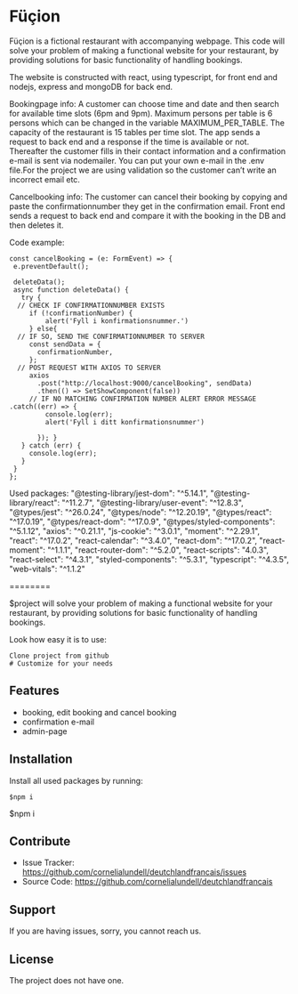# Füçion

Füçion is a fictional restaurant with accompanying webpage. This code will solve your problem of making a functional website for your restaurant, by providing solutions for basic functionality of handling bookings.

The website is constructed with react, using typescript, for front end and nodejs, express and mongoDB for back end. 

Bookingpage info:
A customer can choose time and date and then search for available time slots (6pm and 9pm). Maximum persons per table is 6 persons which can be changed in the variable MAXIMUM_PER_TABLE. The capacity of the restaurant is 15 tables per time slot. The app sends a request to back end and a response if the time is available or not. Thereafter the customer fills in their contact information and a confirmation e-mail is sent via nodemailer. You can put your own e-mail in the .env file.For the project we are using validation so the customer can’t write an incorrect email etc.

Cancelbooking info:
The customer can cancel their booking by copying and paste the confirmationnumber they get in the confirmation email. Front end sends a request to back end and compare it with the booking in the DB and then deletes it. 

Code example: 

  ```
  const cancelBooking = (e: FormEvent) => {
   e.preventDefault();
 
   deleteData();
   async function deleteData() {
     try {
	// CHECK IF CONFIRMATIONNUMBER EXISTS
       if (!confirmationNumber) {
           alert('Fyll i konfirmationsnummer.')
       } else{
	// IF SO, SEND THE CONFIRMATIONNUMBER TO SERVER
       const sendData = {
         confirmationNumber,
       };
	// POST REQUEST WITH AXIOS TO SERVER
       axios
         .post("http://localhost:9000/cancelBooking", sendData)
         .then(() => SetShowComponent(false))
       // IF NO MATCHING CONFIRMATION NUMBER ALERT ERROR MESSAGE
.catch((err) => {
           console.log(err);
           alert('Fyll i ditt konfirmationsnummer')
          
         }); }
     } catch (err) {
       console.log(err);
     }
   }
 };
 ```


Used packages:
"@testing-library/jest-dom": "^5.14.1",
   "@testing-library/react": "^11.2.7",
   "@testing-library/user-event": "^12.8.3",
   "@types/jest": "^26.0.24",
   "@types/node": "^12.20.19",
   "@types/react": "^17.0.19",
   "@types/react-dom": "^17.0.9",
   "@types/styled-components": "^5.1.12",
   "axios": "^0.21.1",
   "js-cookie": "^3.0.1",
   "moment": "^2.29.1",
   "react": "^17.0.2",
   "react-calendar": "^3.4.0",
   "react-dom": "^17.0.2",
   "react-moment": "^1.1.1",
   "react-router-dom": "^5.2.0",
   "react-scripts": "4.0.3",
   "react-select": "^4.3.1",
   "styled-components": "^5.3.1",
   "typescript": "^4.3.5",
   "web-vitals": "^1.1.2"




========

$project will solve your problem of making a functional website for your restaurant, by providing solutions for basic functionality of handling bookings.

Look how easy it is to use:

    Clone project from github
    # Customize for your needs
    

Features
--------

- booking, edit booking and cancel booking
- confirmation e-mail
- admin-page 

Installation
------------

Install all used packages by running:

```    
$npm i
```
$npm i

Contribute
----------

- Issue Tracker: https://github.com/cornelialundell/deutchlandfrancais/issues
- Source Code: https://github.com/cornelialundell/deutchlandfrancais

Support
-------

If you are having issues, sorry, you cannot reach us.

License
-------

The project does not have one.

